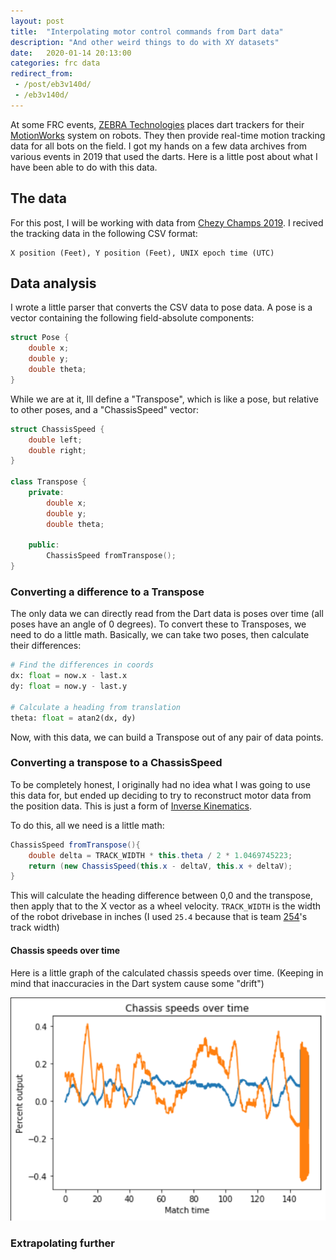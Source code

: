```yaml
---
layout: post
title:  "Interpolating motor control commands from Dart data"
description: "And other weird things to do with XY datasets"
date:   2020-01-14 20:13:00
categories: frc data
redirect_from: 
 - /post/eb3v140d/
 - /eb3v140d/
---
```


At some FRC events, [ZEBRA Technologies](https://www.zebra.com/us/en.html) places dart trackers for their [MotionWorks](https://www.zebra.com/us/en/solutions/intelligent-edge-solutions/rtls.html) system on robots. They then provide real-time motion tracking data for all bots on the field. I got my hands on a few data archives from various events in 2019 that used the darts. Here is a little post about what I have been able to do with this data.

## The data
For this post, I will be working with data from [Chezy Champs 2019](https://chezychamps.com/). I recived the tracking data in the following CSV format:

```csv
X position (Feet), Y position (Feet), UNIX epoch time (UTC)
```

## Data analysis 

I wrote a little parser that converts the CSV data to pose data. A pose is a vector containing the following field-absolute components:

```c++
struct Pose {
    double x;
    double y;
    double theta;
}
```

While we are at it, Ill define a "Transpose", which is like a pose, but relative to other poses, and a "ChassisSpeed" vector:

```c++
struct ChassisSpeed {
    double left;
    double right;
}

class Transpose {
    private:
        double x;
        double y;
        double theta;

    public:
        ChassisSpeed fromTranspose();
}
```

### Converting a difference to a Transpose

The only data we can directly read from the Dart data is poses over time (all poses have an angle of 0 degrees). To convert these to Transposes, we need to do a little math. Basically, we can take two poses, then calculate their differences:

```python
# Find the differences in coords
dx: float = now.x - last.x
dy: float = now.y - last.y

# Calculate a heading from translation
theta: float = atan2(dx, dy)
```

Now, with this data, we can build a Transpose out of any pair of data points.

### Converting a transpose to a ChassisSpeed

To be completely honest, I originally had no idea what I was going to use this data for, but ended up deciding to try to reconstruct motor data from the position data. This is just a form of [Inverse Kinematics](https://en.wikipedia.org/wiki/Inverse_kinematics).

To do this, all we need is a little math:

```java
ChassisSpeed fromTranspose(){
    double delta = TRACK_WIDTH * this.theta / 2 * 1.0469745223;
    return (new ChassisSpeed(this.x - deltaV, this.x + deltaV);
}
```

This will calculate the heading difference between 0,0 and the transpose, then apply that to the X vector as a wheel velocity. `TRACK_WIDTH` is the width of the robot drivebase in inches (I used `25.4` because that is team [254](https://www.thebluealliance.com/team/254)'s track width)

#### Chassis speeds over time

Here is a little graph of the calculated chassis speeds over time. (Keeping in mind that inaccuracies in the Dart system cause some "drift")

![Chassis Speeds](/assets/images/chassis-speeds.png)

### Extrapolating further

